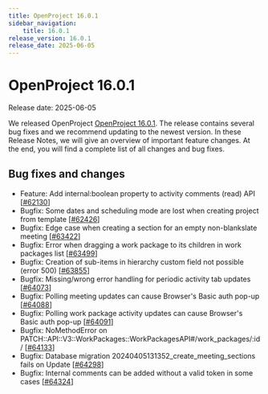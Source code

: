 ```yaml
---
title: OpenProject 16.0.1
sidebar_navigation:
    title: 16.0.1
release_version: 16.0.1
release_date: 2025-06-05
---
```


# OpenProject 16.0.1

Release date: 2025-06-05

We released OpenProject [OpenProject 16.0.1](https://community.openproject.org/versions/2200).
The release contains several bug fixes and we recommend updating to the newest version.
In these Release Notes, we will give an overview of important feature changes.
At the end, you will find a complete list of all changes and bug fixes.

<!--more-->

## Bug fixes and changes

<!-- Warning: Anything within the below lines will be automatically removed by the release script -->
<!-- BEGIN AUTOMATED SECTION -->

- Feature: Add internal:boolean property to activity comments (read) API \[[#62130](https://community.openproject.org/wp/62130)\]
- Bugfix: Some dates and scheduling mode are lost when creating project from template \[[#62426](https://community.openproject.org/wp/62426)\]
- Bugfix: Edge case when creating a section for an empty non-blankslate meeting \[[#63422](https://community.openproject.org/wp/63422)\]
- Bugfix: Error when dragging a work package to its children in work packages list \[[#63499](https://community.openproject.org/wp/63499)\]
- Bugfix: Creation of sub-items in hierarchy custom field not possible (error 500) \[[#63855](https://community.openproject.org/wp/63855)\]
- Bugfix: Missing/wrong error handling for periodic activity tab updates \[[#64073](https://community.openproject.org/wp/64073)\]
- Bugfix: Polling meeting updates can cause Browser&#39;s Basic auth pop-up \[[#64088](https://community.openproject.org/wp/64088)\]
- Bugfix: Polling work package activity updates can cause Browser&#39;s Basic auth pop-up \[[#64091](https://community.openproject.org/wp/64091)\]
- Bugfix: NoMethodError on PATCH::API::V3::WorkPackages::WorkPackagesAPI#/work\_packages/:id/  \[[#64133](https://community.openproject.org/wp/64133)\]
- Bugfix: Database migration 20240405131352\_create\_meeting\_sections fails on Update \[[#64298](https://community.openproject.org/wp/64298)\]
- Bugfix: Internal comments can be added without a valid token in some cases \[[#64324](https://community.openproject.org/wp/64324)\]

<!-- END AUTOMATED SECTION -->
<!-- Warning: Anything above this line will be automatically removed by the release script -->

